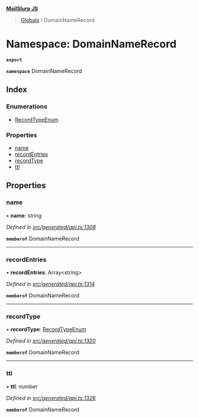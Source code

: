 **[MailSlurp JS](../README.md)**

> [Globals](../README.md) / DomainNameRecord

# Namespace: DomainNameRecord

**`export`** 

**`namespace`** DomainNameRecord

## Index

### Enumerations

* [RecordTypeEnum](../enums/domainnamerecord.recordtypeenum.md)

### Properties

* [name](domainnamerecord.md#name)
* [recordEntries](domainnamerecord.md#recordentries)
* [recordType](domainnamerecord.md#recordtype)
* [ttl](domainnamerecord.md#ttl)

## Properties

### name

•  **name**: string

*Defined in [src/generated/api.ts:1308](https://github.com/mailslurp/mailslurp-client/blob/751f7bb/src/generated/api.ts#L1308)*

**`memberof`** DomainNameRecord

___

### recordEntries

•  **recordEntries**: Array\<string>

*Defined in [src/generated/api.ts:1314](https://github.com/mailslurp/mailslurp-client/blob/751f7bb/src/generated/api.ts#L1314)*

**`memberof`** DomainNameRecord

___

### recordType

•  **recordType**: [RecordTypeEnum](../enums/domainnamerecord.recordtypeenum.md)

*Defined in [src/generated/api.ts:1320](https://github.com/mailslurp/mailslurp-client/blob/751f7bb/src/generated/api.ts#L1320)*

**`memberof`** DomainNameRecord

___

### ttl

•  **ttl**: number

*Defined in [src/generated/api.ts:1326](https://github.com/mailslurp/mailslurp-client/blob/751f7bb/src/generated/api.ts#L1326)*

**`memberof`** DomainNameRecord
